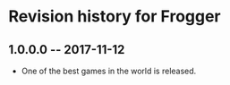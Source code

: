 # Revision history for Frogger

## 1.0.0.0  -- 2017-11-12

* One of the best games in the world is released.